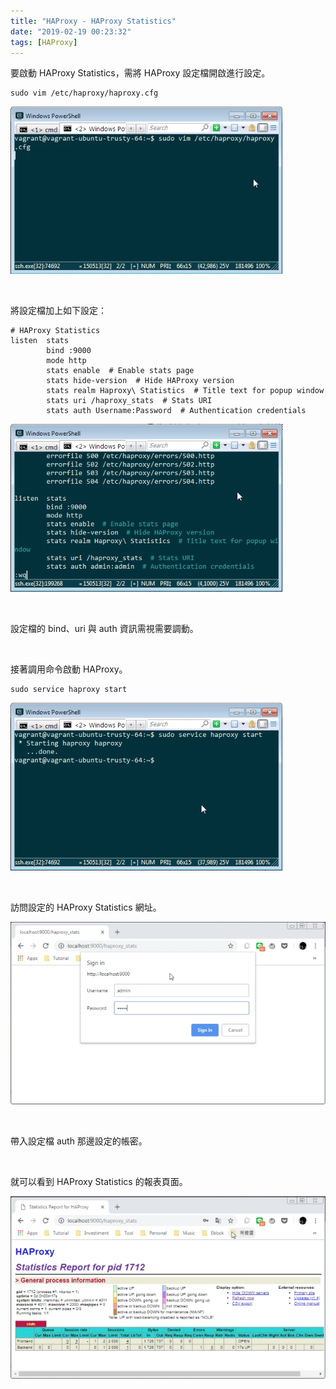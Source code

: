 ```yaml
---
title: "HAProxy - HAProxy Statistics"
date: "2019-02-19 00:23:32"
tags: [HAProxy]
---
```



要啟動 HAProxy Statistics，需將 HAProxy 設定檔開啟進行設定。  

<!-- More -->

    sudo vim /etc/haproxy/haproxy.cfg

![1.png](1.png)

<br/>


將設定檔加上如下設定：  

```
# HAProxy Statistics
listen  stats
        bind :9000
        mode http
        stats enable  # Enable stats page
        stats hide-version  # Hide HAProxy version
        stats realm Haproxy\ Statistics  # Title text for popup window
        stats uri /haproxy_stats  # Stats URI
        stats auth Username:Password  # Authentication credentials
```

![2.png](2.png)

<br/>


設定檔的 bind、uri 與 auth 資訊需視需要調動。  

<br/>


接著調用命令啟動 HAProxy。  

    sudo service haproxy start

![3.png](3.png)

<br/>


訪問設定的 HAProxy Statistics 網址。  

![4.png](4.png)

<br/>


帶入設定檔 auth 那邊設定的帳密。  

<br/>


就可以看到 HAProxy Statistics 的報表頁面。  

![5.png](5.png)

